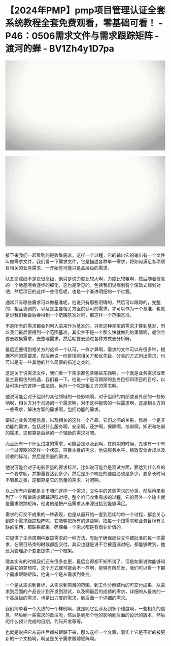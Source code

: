 # 【2024年PMP】pmp项目管理认证全套系统教程全套免费观看，零基础可看！ - P46：0506需求文件与需求跟踪矩阵 - 渡河的蝉 - BV1Zh4y1D7pa

![](img/2c882119b54c861e446952a4de979298_0.png)

![](img/2c882119b54c861e446952a4de979298_1.png)

接下来我们一起看到的是收集需求，这样一个过程，它的输出它的输出有一个文件叫做需求文件，我们看一下需求文件，它是描述各种单一需求，将如何满足各项项目相关的业务需求，一开始有可能只是高层级的需求。

队友高成绩不是说很高级，他只是说力度比较大啊，力度比较粗啊，然后随着信息的一个地基呢会逐步的细化，这也是常见的，包括我们说规划有个滚动式规划对吧，然后项目的这样一些信息呢，也是一个渐进明细的一个过程。

通常只有哪些需求可以做基准呢，他说只有那些明确的，然后可以跟踪的，完整的，相互协调的，以及是主要相关方医院认可的需求，才可以作为一个基准，也就是说我们会最后会得到一个范围基准对吧，那这样一个范围基准。

不是所有的需求都会列列入进来作为基准的，只有这种类型的需求才算到基准，所以我们最后要得到一个范围基准，其实并不是一个那么快就做到的事情啊，呃你会要去收集需求，去整理需求，然后呢要去通过各种方式去分析呀。

最后还要得到相关方的这样一个认可，一样才算啊，需求的文件可以有很多种，根据不同的需要来，然后他说一份是按照相关方和优先级，分类的方式列出需求，也可以是有一些其他的什么简要的描述之类的。

这是关于说需求文件，我们看一下需求都包含哪些东西啊，一个就是业务需求或者是主要抓住的机遇，我们看一下，他说一个是可跟踪的业务目标和项目的目标，以及可执行的这样一些法则，另外一个呢是相关方的需求啊。

他说可能会对于组织的其他领域的一些影响啊，对于组织的内部或者外部的一些影响啊，相关方对于沟通的一个需求啊，对于这种报告的一些需求啊，这是相关方的一些需求，解决方案的需求啊，包括功能的需求。

要描述业务流程信息，以及相关的这样一个产品，它们之间的关系，然后一个是非功能的需求，包括说什么服务啊，安全啊，还护啊，保障啊，培训啊，知识和培训的需求，这都算是后续的一个辅助的需求对吧。

而且还有一个什么过度的需求，可能会是涉及到啊，在前期的时候，先也有一个有一个过渡期的这样一个状态，项目本身的需求，他说服务水平，绩效安全合规以及验收的标准，然后是质量的需求。

他说可能会对于电影质量的要求标准，比如说可能会是测试方面，要达到什么样的一个要求呃，并排量要达到多少，然后是那个响应的速度必须是多少，要多长时间不宕机之类，这都算是它的质量的需求，对吧啊。

以上所有内容都是关于咱们这样一个需求，文件中的这些需求的分类，然后再来看到了一个叫做需求跟踪矩阵对吧，整个咱们收集需求的过程，它的另外一个输出就是需求跟踪矩阵，他说的是把产品需求从来源链接到能够满足。

需求的可交不成果的一种表现，也是从最开始一直到后续的每一个过程，都会关心到这个需求跟踪矩阵呢，它能够把所有的这些啊，把每一个跟需求和业务目标有关联的东西，都联系起来，确保每一个需求都是有商业价值的。

它提供了生命周期中跟踪需求的一种方法，有助于确保那些文件被批准的每一项需求，在项目结束的时候都能交付，其实也就是说不会被遗漏对吧，都能够做到，他还为管理那个变更提供了一个框架。

嗯其实有的时候我们还有很多变更，最后变得都不知所谓了，但是如果说你能够知道最初的梦想哎，这个方式就可能会不一样啊，能够有所启发，我们可以看一下那个需求跟踪矩阵，他说一个是从需求到业务。

一个是从需求到目标，从需求到项目的范围，到工作分解结构的可交付成果，从需求到后面的产品设计到开发到测试，以及啊最后的成绩的需求，详细的从最初的一个高层级的需求，也是出力度的需求，到后面一个详细的需求。

我们简单看一个大致的一个样例啊，就是呃它会涉及到多个维度啊，一些相关的信息，然后呃一些需求的备注呃，然后是到那个他的影响到后面的设计的版本，然后呃什么预计完成的日期，代码开发等等。

也就是说把它从前往后都被跟踪下来，那么这样一个文章，事实上它是不断的被更新的一个文档啊，啊这是关于需求跟踪矩阵啊。

